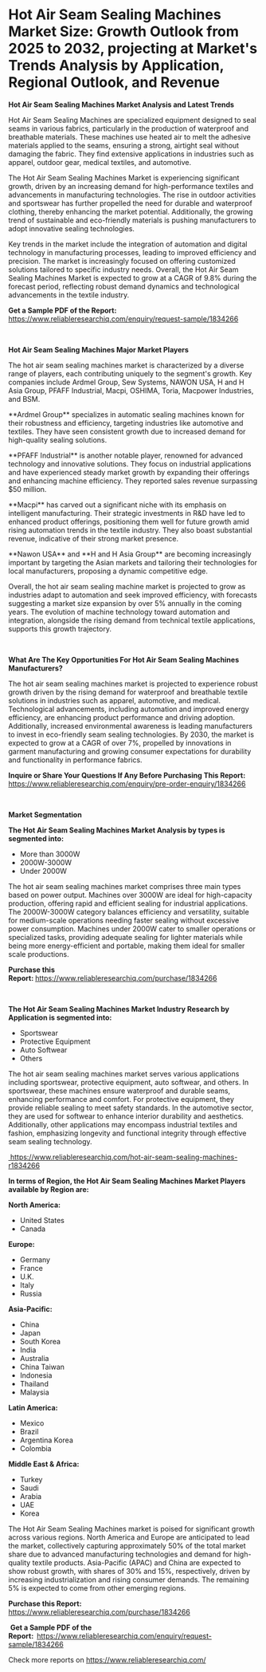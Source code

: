 <p><h1>Hot Air Seam Sealing Machines Market Size: Growth Outlook from 2025 to 2032, projecting at Market's Trends Analysis by Application, Regional Outlook, and Revenue</h1></p><p><strong>Hot Air Seam Sealing Machines Market Analysis and Latest Trends</strong></p>
<p><p>Hot Air Seam Sealing Machines are specialized equipment designed to seal seams in various fabrics, particularly in the production of waterproof and breathable materials. These machines use heated air to melt the adhesive materials applied to the seams, ensuring a strong, airtight seal without damaging the fabric. They find extensive applications in industries such as apparel, outdoor gear, medical textiles, and automotive.</p><p>The Hot Air Seam Sealing Machines Market is experiencing significant growth, driven by an increasing demand for high-performance textiles and advancements in manufacturing technologies. The rise in outdoor activities and sportswear has further propelled the need for durable and waterproof clothing, thereby enhancing the market potential. Additionally, the growing trend of sustainable and eco-friendly materials is pushing manufacturers to adopt innovative sealing technologies.</p><p>Key trends in the market include the integration of automation and digital technology in manufacturing processes, leading to improved efficiency and precision. The market is increasingly focused on offering customized solutions tailored to specific industry needs. Overall, the Hot Air Seam Sealing Machines Market is expected to grow at a CAGR of 9.8% during the forecast period, reflecting robust demand dynamics and technological advancements in the textile industry.</p></p>
<p><strong>Get a Sample PDF of the Report:&nbsp;</strong> <a href="https://www.reliableresearchiq.com/enquiry/request-sample/1834266?utm_campaign=1140&utm_medium=2&utm_source=Github&utm_content=ia&utm_term=10042025&utm_id=hot-air-seam-sealing-machines">https://www.reliableresearchiq.com/enquiry/request-sample/1834266</a></p>
<p>&nbsp;</p>
<p><strong>Hot Air Seam Sealing Machines Major Market Players</strong></p>
<p><p>The hot air seam sealing machines market is characterized by a diverse range of players, each contributing uniquely to the segment's growth. Key companies include Ardmel Group, Sew Systems, NAWON USA, H and H Asia Group, PFAFF Industrial, Macpi, OSHIMA, Toria, Macpower Industries, and BSM.</p><p>**Ardmel Group** specializes in automatic sealing machines known for their robustness and efficiency, targeting industries like automotive and textiles. They have seen consistent growth due to increased demand for high-quality sealing solutions. </p><p>**PFAFF Industrial** is another notable player, renowned for advanced technology and innovative solutions. They focus on industrial applications and have experienced steady market growth by expanding their offerings and enhancing machine efficiency. They reported sales revenue surpassing $50 million.</p><p>**Macpi** has carved out a significant niche with its emphasis on intelligent manufacturing. Their strategic investments in R&D have led to enhanced product offerings, positioning them well for future growth amid rising automation trends in the textile industry. They also boast substantial revenue, indicative of their strong market presence.</p><p>**Nawon USA** and **H and H Asia Group** are becoming increasingly important by targeting the Asian markets and tailoring their technologies for local manufacturers, proposing a dynamic competitive edge. </p><p>Overall, the hot air seam sealing machine market is projected to grow as industries adapt to automation and seek improved efficiency, with forecasts suggesting a market size expansion by over 5% annually in the coming years. The evolution of machine technology toward automation and integration, alongside the rising demand from technical textile applications, supports this growth trajectory.</p></p>
<p>&nbsp;</p>
<p><strong>What Are The Key Opportunities For Hot Air Seam Sealing Machines Manufacturers?</strong></p>
<p><p>The hot air seam sealing machines market is projected to experience robust growth driven by the rising demand for waterproof and breathable textile solutions in industries such as apparel, automotive, and medical. Technological advancements, including automation and improved energy efficiency, are enhancing product performance and driving adoption. Additionally, increased environmental awareness is leading manufacturers to invest in eco-friendly seam sealing technologies. By 2030, the market is expected to grow at a CAGR of over 7%, propelled by innovations in garment manufacturing and growing consumer expectations for durability and functionality in performance fabrics.</p></p>
<p><strong>Inquire or Share Your Questions If Any Before Purchasing This Report:</strong> <a href="https://www.reliableresearchiq.com/enquiry/pre-order-enquiry/1834266?utm_campaign=1140&utm_medium=2&utm_source=Github&utm_content=ia&utm_term=10042025&utm_id=hot-air-seam-sealing-machines">https://www.reliableresearchiq.com/enquiry/pre-order-enquiry/1834266</a></p>
<p>&nbsp;</p>
<p><strong>Market Segmentation</strong></p>
<p><strong>The Hot Air Seam Sealing Machines Market Analysis by types is segmented into:</strong></p>
<p><ul><li>More than 3000W</li><li>2000W-3000W</li><li>Under 2000W</li></ul></p>
<p><p>The hot air seam sealing machines market comprises three main types based on power output. Machines over 3000W are ideal for high-capacity production, offering rapid and efficient sealing for industrial applications. The 2000W-3000W category balances efficiency and versatility, suitable for medium-scale operations needing faster sealing without excessive power consumption. Machines under 2000W cater to smaller operations or specialized tasks, providing adequate sealing for lighter materials while being more energy-efficient and portable, making them ideal for smaller scale productions.</p></p>
<p><strong>Purchase this Report:&nbsp;</strong><a href="https://www.reliableresearchiq.com/purchase/1834266?utm_campaign=1140&utm_medium=2&utm_source=Github&utm_content=ia&utm_term=10042025&utm_id=hot-air-seam-sealing-machines">https://www.reliableresearchiq.com/purchase/1834266</a></p>
<p>&nbsp;</p>
<p><strong>The Hot Air Seam Sealing Machines Market Industry Research by Application is segmented into:</strong></p>
<p><ul><li>Sportswear</li><li>Protective Equipment</li><li>Auto Softwear</li><li>Others</li></ul></p>
<p><p>The hot air seam sealing machines market serves various applications including sportswear, protective equipment, auto softwear, and others. In sportswear, these machines ensure waterproof and durable seams, enhancing performance and comfort. For protective equipment, they provide reliable sealing to meet safety standards. In the automotive sector, they are used for softwear to enhance interior durability and aesthetics. Additionally, other applications may encompass industrial textiles and fashion, emphasizing longevity and functional integrity through effective seam sealing technology.</p></p>
<p><a href="https://www.reliableresearchiq.com/hot-air-seam-sealing-machines-r1834266?utm_campaign=1140&utm_medium=2&utm_source=Github&utm_content=ia&utm_term=10042025&utm_id=hot-air-seam-sealing-machines">&nbsp;https://www.reliableresearchiq.com/hot-air-seam-sealing-machines-r1834266</a></p>
<p><strong>In terms of Region, the Hot Air Seam Sealing Machines Market Players available by Region are:</strong></p>
<p>
    <p> <strong> North America: </strong>
        <ul>
            <li>United States</li>
            <li>Canada</li>
        </ul>
        </p> 
    <p> <strong> Europe: </strong>
        <ul>
            <li>Germany</li>
            <li>France</li>
            <li>U.K.</li>
            <li>Italy</li>
            <li>Russia</li>
        </ul>
        </p> 
    <p> <strong> Asia-Pacific: </strong>
        <ul>
            <li>China</li>
            <li>Japan</li>
            <li>South Korea</li>
            <li>India</li>
            <li>Australia</li>
            <li>China Taiwan</li>
            <li>Indonesia</li>
            <li>Thailand</li>
            <li>Malaysia</li>
        </ul>
        </p> 
    <p> <strong> Latin America: </strong>
        <ul>
            <li>Mexico</li>
            <li>Brazil</li>
            <li>Argentina Korea</li>
            <li>Colombia</li>
        </ul>
        </p> 
    <p> <strong> Middle East & Africa: </strong>
        <ul>
            <li>Turkey</li>
            <li>Saudi</li>
            <li>Arabia</li>
            <li>UAE</li>
            <li>Korea</li>
        </ul>
    </p>
    </p>
<p><p>The Hot Air Seam Sealing Machines market is poised for significant growth across various regions. North America and Europe are anticipated to lead the market, collectively capturing approximately 50% of the total market share due to advanced manufacturing technologies and demand for high-quality textile products. Asia-Pacific (APAC) and China are expected to show robust growth, with shares of 30% and 15%, respectively, driven by increasing industrialization and rising consumer demands. The remaining 5% is expected to come from other emerging regions.</p></p>
<p><strong>Purchase this Report: </strong><a href="https://www.reliableresearchiq.com/purchase/1834266?utm_campaign=1140&utm_medium=2&utm_source=Github&utm_content=ia&utm_term=10042025&utm_id=hot-air-seam-sealing-machines">https://www.reliableresearchiq.com/purchase/1834266</a></p>
<p>&nbsp;<strong>Get a Sample PDF of the Report:&nbsp;&nbsp;</strong><a href="https://www.reliableresearchiq.com/enquiry/request-sample/1834266?utm_campaign=1140&utm_medium=2&utm_source=Github&utm_content=ia&utm_term=10042025&utm_id=hot-air-seam-sealing-machines">https://www.reliableresearchiq.com/enquiry/request-sample/1834266</a></p>
<p><strong></strong></p>
<p>Check more reports on <a href="https://www.reliableresearchiq.com/?utm_campaign=1140&utm_medium=2&utm_source=Github&utm_content=ia&utm_term=10042025&utm_id=hot-air-seam-sealing-machines">https://www.reliableresearchiq.com/</a></p>